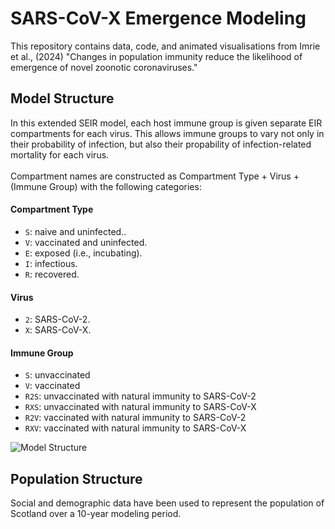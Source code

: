 # SARS-CoV-X Emergence Modeling
This repository contains data, code, and animated visualisations from Imrie et al., (2024) "Changes in population immunity reduce the likelihood of emergence of novel zoonotic coronaviruses."

## Model Structure
In this extended SEIR model, each host immune group is given separate EIR compartments for each virus. This allows immune groups to vary not only in their probability of infection, but also their propability of infection-related mortality for each virus.<br><br>
Compartment names are constructed as Compartment Type + Virus + (Immune Group) with the following categories:
#### Compartment Type
- `S`: naive and uninfected..
- `V`: vaccinated and uninfected.
- `E`: exposed (i.e., incubating).
- `I`: infectious.
- `R`: recovered.
#### Virus
- `2`: SARS-CoV-2.
- `X`: SARS-CoV-X.
#### Immune Group
- `S`: unvaccinated
- `V`: vaccinated
- `R2S`: unvaccinated with natural immunity to SARS-CoV-2
- `RXS`: unvaccinated with natural immunity to SARS-CoV-X
- `R2V`: vaccinated with natural immunity to SARS-CoV-2
- `RXV`: vaccinated with natural immunity to SARS-CoV-X

<img src="https://github.com/ryanmimrie/Publications-2024-SARSX-Emergence-Modeling/blob/main/img/Model%20Structure.png" alt="Model Structure" style="display: block; margin: auto;">

## Population Structure
Social and demographic data have been used to represent the population of Scotland over a 10-year modeling period.
